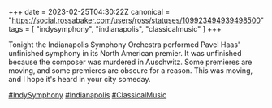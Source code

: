 +++
date = 2023-02-25T04:30:22Z
canonical = "https://social.rossabaker.com/users/ross/statuses/109923494939498500"
tags = [ "indysymphony", "indianapolis", "classicalmusic" ]
+++

<p>Tonight the Indianapolis Symphony Orchestra performed Pavel Haas&#39; unfinished symphony in its North American premier.  It was unfinished because the composer was murdered in Auschwitz.  Some premieres are moving, and some premieres are obscure for a reason.  This was moving, and I hope it&#39;s heard in your city someday.</p><p><a href="https://social.rossabaker.com/tags/IndySymphony" class="mention hashtag" rel="tag">#<span>IndySymphony</span></a> <a href="https://social.rossabaker.com/tags/Indianapolis" class="mention hashtag" rel="tag">#<span>Indianapolis</span></a> <a href="https://social.rossabaker.com/tags/ClassicalMusic" class="mention hashtag" rel="tag">#<span>ClassicalMusic</span></a></p>
